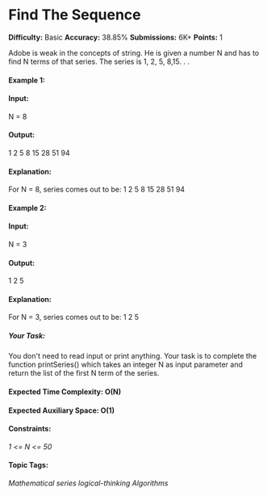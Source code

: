 # Find The Sequence
**Difficulty:** Basic   **Accuracy:** 38.85%    **Submissions:** 6K+    **Points:** 1

Adobe is weak in the concepts of string. He is given a number N and has to find N terms of that series. The series is 1, 2, 5, 8,15. . . 

#### Example 1:

#### Input:
N = 8

#### Output:
1 2 5 8 15 28 51 94

#### Explanation:
For N = 8, series comes out to be: 1 2 5 8 15 28 51 94

#### Example 2:

#### Input:
N = 3

#### Output:
1 2 5 

#### Explanation:
For N = 3, series comes out to be: 1 2 5 

##### Your Task:  
You don't need to read input or print anything. Your task is to complete the function printSeries() which takes an integer N as input parameter and return the list of the first N term of the series.

#### Expected Time Complexity: O(N)
#### Expected Auxiliary Space: O(1)

#### Constraints:
*1 <= N <= 50*

#### Topic Tags:
*Mathematical    series  logical-thinking    Algorithms*